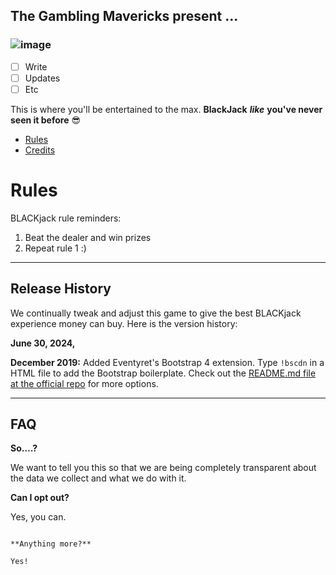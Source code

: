 ## The Gambling Mavericks present ...
### ![image](https://github.com/kjrinuk/BlackJack/assets/169760722/4fcdd1db-0628-4af1-8dc2-73b0f5f1880d)

- [ ] Write 
- [ ] Updates
- [ ] Etc

This is where you'll be entertained to the max.  **BlackJack** ***like*** **you've never seen it before** 😎


- [Rules](#rules)
- [Credits](#credits)


# Rules 
BLACKjack rule reminders:

1.    Beat the dealer and win prizes
2.  Repeat rule 1 :)



------

## Release History

We continually tweak and adjust this game to give the best BLACKjack experience money can buy. Here is the version history:

**June 30, 2024,** 


**December 2019:** Added Eventyret's Bootstrap 4 extension. Type `!bscdn` in a HTML file to add the Bootstrap boilerplate. Check out the <a href="https://github.com/Eventyret/vscode-bcdn" target="_blank">README.md file at the official repo</a> for more options.

------

## FAQ 



**So….?**

We want to tell you this so that we are being completely transparent about the data we collect and what we do with it.

**Can I opt out?**

Yes, you can. 

```

**Anything more?**

Yes! 
